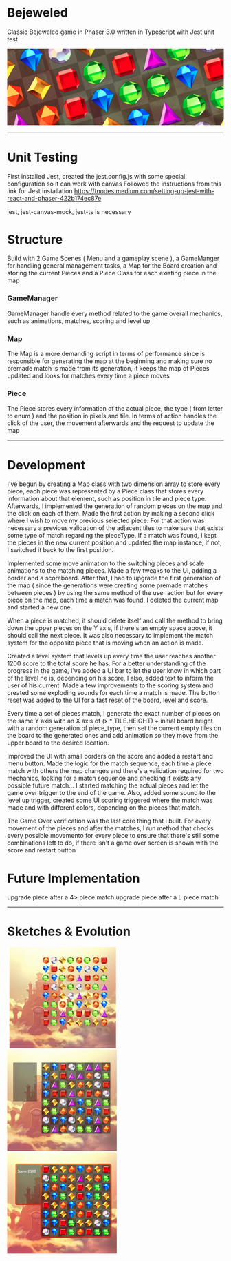 # Bejeweled
Classic Bejeweled game in Phaser 3.0 written in Typescript with Jest unit test




<p align="center">
  <img src='https://github.com/AfonsoCFonseca/Bejeweled-Game/blob/main/screenshots/ImageBorderGithub.png'>
</p>


---------------------------------------------------------------
# Unit Testing
First installed Jest, created the jest.config.js with some special configuration so it can work with canvas
Followed the instructions from this link for Jest installation
https://tnodes.medium.com/setting-up-jest-with-react-and-phaser-422b174ec87e

jest, jest-canvas-mock, jest-ts is necessary

# Structure
Build with 2 Game Scenes ( Menu and a gameplay scene ), a GameManger for handling general management tasks, a Map for the Board creation and storing the current Pieces and a Piece Class for each existing piece in the map

### GameManager ###
GameManager handle every method related to the game overall mechanics, such as animations, matches, scoring and level up

### Map ###
The Map is a more demanding script in terms of performance since is responsible for generating the map at the beginning and making sure no premade match is made from its generation, it keeps the map of Pieces updated and looks for matches every time a piece moves 

### Piece ###
The Piece stores every information of the actual piece, the type ( from letter to enum ) and the position in pixels and tile. In terms of action handles the click of the user, the movement afterwards and the request to update the map 


---------------------------------------------------------------
# Development
I've begun by creating a Map class with two dimension array to store every piece, each piece was represented by a Piece class that stores every information about that element, such as position in tile and piece type.
Afterwards, I implemented the generation of random pieces on the map and the click on each of them.
Made the first action by making a second click where I wish to move my previous selected piece. For that action was necessary a previous validation of the adjacent tiles to make sure that exists some type of match regarding the pieceType. If a match was found, I kept the pieces in the new current position and updated the map instance, if not, I switched it back to the first position.

Implemented some move animation to the switching pieces and scale animations to the matching pieces. Made a few tweaks to the UI, adding a border and a scoreboard.
After that, I had to upgrade the first generation of the map ( since the generations were creating some premade matches between pieces ) by using the same method of the user action but for every piece on the map, each time a match was found, I deleted the current map and started a new one.

When a piece is matched, it should delete itself and call the method to bring down the upper pieces on the Y axis, if there's an empty space above, it should call the next piece.
It was also necessary to implement the match system for the opposite piece that is moving when an action is made.

Created a level system that levels up every time the user reaches another 1200 score to the total score he has. For a better understanding of the progress in the game, I've added a UI bar to let the user know in which part of the level he is, depending on his score, I also, added text to inform the user of his current. Made a few improvements to the scoring system and created some exploding sounds for each time a match is made. The button reset was added to the UI for a fast reset of the board, level and score.

Every time a set of pieces match, I generate the exact number of pieces on the same Y axis with an X axis of (x * TILE.HEIGHT) + initial board height with a random generation of piece_type, then set the current empty tiles on the board to the generated ones and add animation so they move from the upper board to the desired location.

Improved the UI with small borders on the score and added a restart and menu button. Made the logic for the match sequence, each time a piece match with others the map changes and there's a validation required for two mechanics, looking for a match sequence and checking if exists any possible future match... I started matching the actual pieces and let the game over trigger to the end of the game. Also, added some sound to the level up trigger, created some UI scoring triggered where the match was made and with different colors, depending on the pieces that match.

The Game Over verification was the last core thing that I built. For every movement of the pieces and after the matches, I run method that checks every possible movemento for every piece to ensure that there's still some combinations left to do, if there isn't a game over screen is shown with the score and restart button

# Future Implementation
upgrade piece after a 4> piece match
upgrade piece after a L piece match

---------------------------------------------------------------
# Sketches & Evolution

 <p float="left">
   <img width="255" height="235" src='https://github.com/AfonsoCFonseca/Bejeweled-Game/blob/main/screenshots/24_12.png' >
   <img width="255" height="235" src='https://github.com/AfonsoCFonseca/Bejeweled-Game/blob/main/screenshots/26_12.png' >
   <img width="255" height="235" src='https://github.com/AfonsoCFonseca/Bejeweled-Game/blob/main/screenshots/26_12_2.png' >
 </p>

